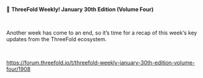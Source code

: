 📰 **ThreeFold Weekly! January 30th Edition (Volume Four)**

<br/>

Another week has come to an end, so it’s time for a recap of this week‘s key updates from the ThreeFold ecosystem.

<br/>

https://forum.threefold.io/t/threefold-weekly-january-30th-edition-volume-four/1908